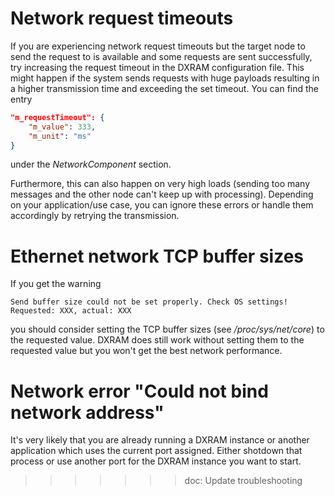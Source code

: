 # Network request timeouts

If you are experiencing network request timeouts but the target node to send the request to is available and some requests are sent successfully, try increasing the request timeout in the DXRAM configuration file. This might happen if the system sends requests with huge payloads resulting in a higher transmission time and exceeding the set timeout.  You can find the entry
```JSON
"m_requestTimeout": {
    "m_value": 333,
    "m_unit": "ms"
}
```
under the *NetworkComponent* section.

Furthermore, this can also happen on very high loads (sending too many messages and the other node can't keep up with processing). Depending on your application/use case, you can ignore these errors or handle them accordingly by retrying the transmission.

# Ethernet network TCP buffer sizes

If you get the warning
```
Send buffer size could not be set properly. Check OS settings! Requested: XXX, actual: XXX
```
you should consider setting the TCP buffer sizes (see */proc/sys/net/core*) to the requested value. DXRAM does still work without setting them to the requested value but you won't get the best network performance.

# Network error "Could not bind network address"

It's very likely that you are already running a DXRAM instance or another application which uses the current port
assigned. Either shotdown that process or use another port for the DXRAM instance you want to start.
>>>>>>> doc: Update troubleshooting
